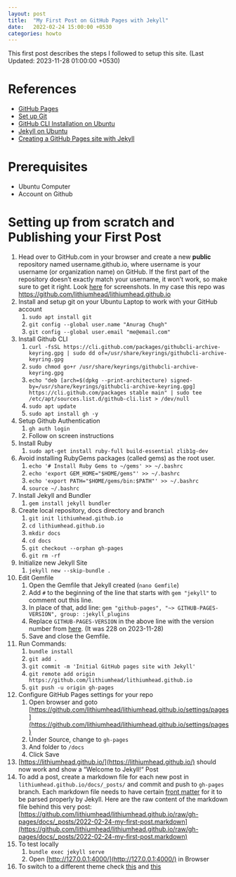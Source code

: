```yaml
---
layout: post
title:  "My First Post on GitHub Pages with Jekyll"
date:   2022-02-24 15:00:00 +0530
categories: howto
---
```


This first post describes the steps I followed to setup this site.
(Last Updated: 2023-11-28 01:00:00 +0530)

References
==========

* [GitHub Pages](https://pages.github.com/)
* [Set up Git](https://docs.github.com/en/get-started/quickstart/set-up-git)
* [GitHub CLI Installation on Ubuntu](https://github.com/cli/cli/blob/trunk/docs/install_linux.md)
* [Jekyll on Ubuntu](https://jekyllrb.com/docs/installation/ubuntu/)
* [Creating a GitHub Pages site with Jekyll](https://docs.github.com/en/pages/setting-up-a-github-pages-site-with-jekyll/creating-a-github-pages-site-with-jekyll)

Prerequisites
=============

* Ubuntu Computer
* Account on Github

Setting up from scratch and Publishing your First Post
=====================================================

1. Head over to GitHub.com in your browser and create a new **public** repository named username.github.io, where username is your username (or organization name) on GitHub. If the first part of the repository doesn’t exactly match your username, it won’t work, so make sure to get it right. Look [here](https://docs.github.com/en/pages/setting-up-a-github-pages-site-with-jekyll/creating-a-github-pages-site-with-jekyll#creating-a-repository-for-your-site) for screenshots. In my case this repo was https://github.com/lithiumhead/lithiumhead.github.io
2. Install and setup git on your Ubuntu Laptop to work with your GitHub account
    1. `sudo apt install git`
    2. `git config --global user.name "Anurag Chugh"`
    3. `git config --global user.email "me@email.com"`
3. Install Github CLI
    1. `curl -fsSL https://cli.github.com/packages/githubcli-archive-keyring.gpg | sudo dd of=/usr/share/keyrings/githubcli-archive-keyring.gpg`
    2. `sudo chmod go+r /usr/share/keyrings/githubcli-archive-keyring.gpg`
    3. `echo "deb [arch=$(dpkg --print-architecture) signed-by=/usr/share/keyrings/githubcli-archive-keyring.gpg] https://cli.github.com/packages stable main" | sudo tee /etc/apt/sources.list.d/github-cli.list > /dev/null`
    4. `sudo apt update`
    5. `sudo apt install gh -y`
4. Setup Github Authentication
    1. `gh auth login`
    2. Follow on screen instructions
5. Install Ruby
    1. `sudo apt-get install ruby-full build-essential zlib1g-dev`
6. Avoid installing RubyGems packages (called gems) as the root user.
    1. `echo '# Install Ruby Gems to ~/gems' >> ~/.bashrc`
    2. `echo 'export GEM_HOME="$HOME/gems"' >> ~/.bashrc`
    3. `echo 'export PATH="$HOME/gems/bin:$PATH"' >> ~/.bashrc`
    4. `source ~/.bashrc`
7. Install Jekyll and Bundler
    1. `gem install jekyll bundler`
8. Create local repository, docs directory and branch
    1. `git init lithiumhead.github.io`
    2. `cd lithiumhead.github.io`
    3. `mkdir docs`
    4. `cd docs`
    5. `git checkout --orphan gh-pages`
    6. `git rm -rf`
9. Initialize new Jekyll Site
    1. `jekyll new --skip-bundle .`
10. Edit Gemfile
    1. Open the Gemfile that Jekyll created (`nano Gemfile`)
    2. Add `#` to the beginning of the line that starts with `gem "jekyll"` to comment out this line.
    3. In place of that, add line: `gem "github-pages", "~> GITHUB-PAGES-VERSION", group: :jekyll_plugins`
    4. Replace `GITHUB-PAGES-VERSION` in the above line with the version number from [here](https://pages.github.com/versions/). (It was 228 on 2023-11-28)
    5. Save and close the Gemfile.
11. Run Commands:
    1. `bundle install`
    2. `git add .`
    3. `git commit -m 'Initial GitHub pages site with Jekyll'`
    4. `git remote add origin https://github.com/lithiumhead/lithiumhead.github.io`
    5. `git push -u origin gh-pages`
12. Configure GitHub Pages settings for your repo
    1. Open browser and goto [https://github.com/lithiumhead/lithiumhead.github.io/settings/pages](https://github.com/lithiumhead/lithiumhead.github.io/settings/pages)
    2. Under Source, change to `gh-pages`
    3. And folder to `/docs`
    4. Click Save
13. [https://lithiumhead.github.io/](https://lithiumhead.github.io/) should now work and show a “Welcome to Jekyll!“ Post
14. To add a post, create a markdown file for each new post in `lithiumhead.github.io/docs/_posts/` and commit and push to `gh-pages` branch.
    Each markdown file needs to have certain [front matter](https://jekyllrb.com/docs/front-matter/) for it to be parsed properly by Jekyll.
    Here are the raw content of the markdown file behind this very post:
    [https://github.com/lithiumhead/lithiumhead.github.io/raw/gh-pages/docs/_posts/2022-02-24-my-first-post.markdown](https://github.com/lithiumhead/lithiumhead.github.io/raw/gh-pages/docs/_posts/2022-02-24-my-first-post.markdown)
16. To test locally
    1. `bundle exec jekyll serve`
    2. Open [http://127.0.0.1:4000/](http://127.0.0.1:4000/) in Browser
17. To switch to a different theme check [this](https://pages.github.com/themes/) and [this](https://github.com/lithiumhead/lithiumhead.github.io/settings/pages)


